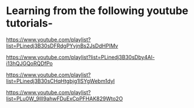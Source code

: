 # Learning from the following youtube tutorials-

https://www.youtube.com/playlist?list=PLinedj3B30sDFRdgPYvjnBs2JsDdHPIMv 

https://www.youtube.com/playlist?list=PLinedj3B30sDby4Al-i13hQJGQoRQDfPo

https://www.youtube.com/playlist?list=PLinedj3B30sCHqHtgbjg1lSYgWebm1dyI

https://www.youtube.com/playlist?list=PLu0W_9lII9ahwFDuExCpPFHAK829Wto2O